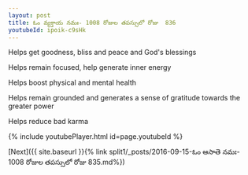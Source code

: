 ```yaml
---
layout: post
title: ఓం వ్యక్తాయ నమః- 1008 రోజుల తపస్సులో రోజు  836
youtubeId: ipoik-c9sHk
---
```

 
 
Helps get goodness, bliss and peace and God's blessings
 
Helps remain focused, help generate inner energy 
 
Helps boost physical and mental health 
 
Helps remain grounded and generates a sense of gratitude towards the greater power 
 
Helps reduce bad karma
 
 
 
 


{% include youtubePlayer.html id=page.youtubeId %}
 
[Next]({{ site.baseurl }}{% link  split1/_posts/2016-09-15-ఓం ఆసాతె నమః- 1008 రోజుల తపస్సులో రోజు  835.md%})
 
